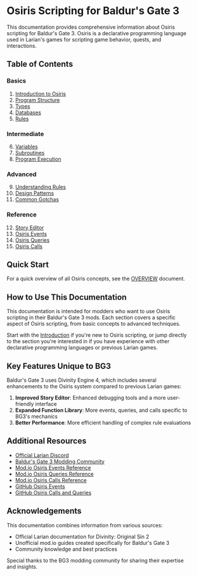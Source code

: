 # Osiris Scripting for Baldur's Gate 3

This documentation provides comprehensive information about Osiris scripting for Baldur's Gate 3. Osiris is a declarative programming language used in Larian's games for scripting game behavior, quests, and interactions.

## Table of Contents

### Basics
1. [Introduction to Osiris](1_Basics/Introduction.md)
2. [Program Structure](1_Basics/Program_Structure.md)
3. [Types](1_Basics/Types.md)
4. [Databases](1_Basics/Databases.md)
5. [Rules](1_Basics/Rules.md)

### Intermediate
6. [Variables](2_Intermediate/Variables.md)
7. [Subroutines](2_Intermediate/Subroutines.md)
8. [Program Execution](2_Intermediate/Program_Execution.md)

### Advanced
9. [Understanding Rules](3_Advanced/Understanding_Rules.md)
10. [Design Patterns](3_Advanced/Design_Patterns.md)
11. [Common Gotchas](3_Advanced/Gotchas.md)

### Reference
12. [Story Editor](4_Reference/Story_Editor.md)
13. [Osiris Events](4_Reference/Osiris_Events.md)
14. [Osiris Queries](4_Reference/Osiris_Queries.md)
15. [Osiris Calls](4_Reference/Osiris_Calls.md)

## Quick Start

For a quick overview of all Osiris concepts, see the [OVERVIEW](OVERVIEW.md) document.

## How to Use This Documentation

This documentation is intended for modders who want to use Osiris scripting in their Baldur's Gate 3 mods. Each section covers a specific aspect of Osiris scripting, from basic concepts to advanced techniques.

Start with the [Introduction](1_Basics/Introduction.md) if you're new to Osiris scripting, or jump directly to the section you're interested in if you have experience with other declarative programming languages or previous Larian games.

## Key Features Unique to BG3

Baldur's Gate 3 uses Divinity Engine 4, which includes several enhancements to the Osiris system compared to previous Larian games:

1. **Improved Story Editor**: Enhanced debugging tools and a more user-friendly interface
2. **Expanded Function Library**: More events, queries, and calls specific to BG3's mechanics
3. **Better Performance**: More efficient handling of complex rule evaluations

## Additional Resources

- [Official Larian Discord](https://discord.gg/larianstudios)
- [Baldur's Gate 3 Modding Community](https://www.nexusmods.com/baldursgate3)
- [Mod.io Osiris Events Reference](https://mod.io/g/baldursgate3/r/osiris-events)
- [Mod.io Osiris Queries Reference](https://mod.io/g/baldursgate3/r/osiris-queries)
- [Mod.io Osiris Calls Reference](https://mod.io/g/baldursgate3/r/osiris-calls)
- [GitHub Osiris Events](https://github.com/LaughingLeader/BG3ModdingTools/blob/master/generated/Osi.Events.lua)
- [GitHub Osiris Calls and Queries](https://github.com/LaughingLeader/BG3ModdingTools/blob/master/generated/Osi.lua)

## Acknowledgements

This documentation combines information from various sources:
- Official Larian documentation for Divinity: Original Sin 2
- Unofficial mod.io guides created specifically for Baldur's Gate 3
- Community knowledge and best practices

Special thanks to the BG3 modding community for sharing their expertise and insights.
